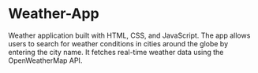 # Weather-App
Weather application built with HTML, CSS, and JavaScript. The app allows users to search for weather conditions in cities around the globe by entering the city name. It fetches real-time weather data using the OpenWeatherMap API.
